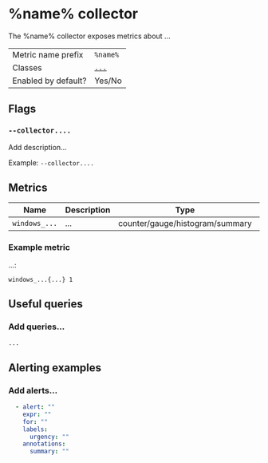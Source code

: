 # %name% collector

The %name% collector exposes metrics about ...

|||
-|-
Metric name prefix  | `%name%`
Classes             | [`...`](https://msdn.microsoft.com/en-us/library/...)
Enabled by default? | Yes/No

## Flags

### `--collector....`

Add description...

Example: `--collector....`

## Metrics

Name | Description | Type | Labels
-----|-------------|------|-------
`windows_...` | ... | counter/gauge/histogram/summary | ...

### Example metric

...:

`windows_...{...} 1`

## Useful queries
### Add queries...

`...`

## Alerting examples
### Add alerts...

```yaml
  - alert: ""
    expr: ""
    for: ""
    labels:
      urgency: ""
    annotations:
      summary: ""
```
